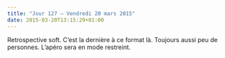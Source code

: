 ```yaml
---
title: "Jour 127 — Vendredi 20 mars 2015"
date: 2015-03-20T13:15:29+01:00
---
```




Retrospective soft. C’est la dernière à ce format là. Toujours aussi peu
de personnes. L’apéro sera en mode restreint.

